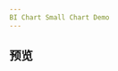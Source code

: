 ```yaml
---
BI Chart Small Chart Demo
---
```


## 预览

<demo src="../demos/layout/BasicSmallLayoutDemo.vue"></demo>
